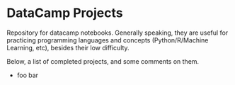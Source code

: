 # DataCamp Projects

Repository for datacamp notebooks. Generally speaking, they are useful for practicing programming languages and concepts (Python/R/Machine Learning, etc), besides their low difficulty. 

Below, a list of completed projects, and some comments on them. 

* foo bar
